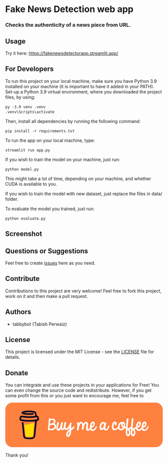 # Fake News Detection web app
### Checks the authenticity of a news piece from URL.

## Usage
Try it here: https://fakenewsdetectorapp.streamlit.app/

## For Developers
To run this project on your local machine, make sure you have Python 3.9 installed on your machine (it is important to have it added in your PATH). Set-up a Python 3.9 virtual environment, where you downloaded the project files, by using:
```
py -3.9 venv .venv
.venv\Scripts\activate
```
Then, install all dependencies by running the following command:
```
pip install -r requirements.txt
```
To run the app on your local machine, type:
```
streamlit run app.py
```
If you wish to train the model on your machine, just run:
```
python model.py
```
This might take a lot of time, depending on your machine, and whether CUDA is available to you.  
  
If you wish to train the model with new dataset, just replace the files in data/ folder.

To evaluate the model you trained, just run:
```
python evaluate.py
```

## Screenshot

## Questions or Suggestions
Feel free to create [issues](https://github.com/tabbybot/fake-news-detector/issues) here as you need.

## Contribute
Contributions to this project are very welcome! Feel free to fork this project, work on it and then make a pull request.

## Authors
- tabbybot (Tabish Perwaiz)

## License
This project is licensed under the MIT License - see the [LICENSE](https://github.com/tabbybot/fake-news-detector/blob/main/LICENSE) file for details.

## Donate
You can integrate and use these projects in your applications for Free! You can even change the source code and redistribute. However, if you get some profit from this or you just want to encourage me, feel free to


[![Donate](assets/buy_me_a_coffee.jpg)](https://buymeacoffee.com/tabbybot)


Thank you!

